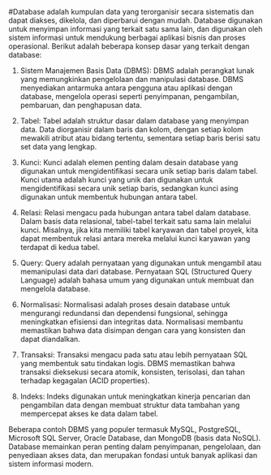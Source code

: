   #Database adalah kumpulan data yang terorganisir secara sistematis dan dapat diakses, dikelola, dan diperbarui dengan mudah.
   Database digunakan untuk menyimpan informasi yang terkait satu sama lain, dan digunakan oleh sistem informasi untuk mendukung berbagai aplikasi bisnis dan proses operasional. Berikut adalah beberapa konsep dasar yang terkait dengan database:

1. Sistem Manajemen Basis Data (DBMS): DBMS adalah perangkat lunak yang memungkinkan pengelolaan dan manipulasi database. DBMS menyediakan antarmuka antara pengguna atau aplikasi dengan database, mengelola operasi seperti penyimpanan, pengambilan, pembaruan, dan penghapusan data.

2. Tabel: Tabel adalah struktur dasar dalam database yang menyimpan data. Data diorganisir dalam baris dan kolom, dengan setiap kolom mewakili atribut atau bidang tertentu, sementara setiap baris berisi satu set data yang lengkap.

3. Kunci: Kunci adalah elemen penting dalam desain database yang digunakan untuk mengidentifikasi secara unik setiap baris dalam tabel. Kunci utama adalah kunci yang unik dan digunakan untuk mengidentifikasi secara unik setiap baris, sedangkan kunci asing digunakan untuk membentuk hubungan antara tabel.

4. Relasi: Relasi mengacu pada hubungan antara tabel dalam database. Dalam basis data relasional, tabel-tabel terkait satu sama lain melalui kunci. Misalnya, jika kita memiliki tabel karyawan dan tabel proyek, kita dapat membentuk relasi antara mereka melalui kunci karyawan yang terdapat di kedua tabel.

5. Query: Query adalah pernyataan yang digunakan untuk mengambil atau memanipulasi data dari database. Pernyataan SQL (Structured Query Language) adalah bahasa umum yang digunakan untuk membuat dan mengelola database.

6. Normalisasi: Normalisasi adalah proses desain database untuk mengurangi redundansi dan dependensi fungsional, sehingga meningkatkan efisiensi dan integritas data. Normalisasi membantu memastikan bahwa data disimpan dengan cara yang konsisten dan dapat diandalkan.

7. Transaksi: Transaksi mengacu pada satu atau lebih pernyataan SQL yang membentuk satu tindakan logis. DBMS memastikan bahwa transaksi dieksekusi secara atomik, konsisten, terisolasi, dan tahan terhadap kegagalan (ACID properties).

8. Indeks: Indeks digunakan untuk meningkatkan kinerja pencarian dan pengambilan data dengan membuat struktur data tambahan yang mempercepat akses ke data dalam tabel.

  Beberapa contoh DBMS yang populer termasuk MySQL, PostgreSQL, Microsoft SQL Server, Oracle Database, dan MongoDB (basis data NoSQL). Database memainkan peran penting dalam penyimpanan, pengelolaan, dan penyediaan akses data,
  dan merupakan fondasi untuk banyak aplikasi dan sistem informasi modern.
